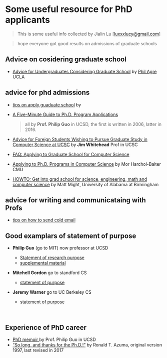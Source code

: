 

# Some useful resource for PhD applicants

> This is some useful info collected by Jialin Lu [luxxxlucy@gmail.com]



> hope everyone got good results on admissions of graduate schools

## Advice on cosidering graduate school

* [Advice for Undergraduates Considering Graduate School](http://polaris.gseis.ucla.edu/pagre/grad-school.html) by [Phil Agre](http://polaris.gseis.ucla.edu/pagre/index.html) UCLA

## advice for phd admissions

* [ tips on apply guaduate school](http://pgbovine.net/grad-school-app-tips.htm) by 

* [A Five-Minute Guide to Ph.D. Program Applications](http://pgbovine.net/PhD-application-tips.htm)

  > all by __Prof. Philip Guo__ in UCSD, the first is written in 2006, latter in 2016.


* [Advice for Foreign Students Wishing to Pursue Graduate Study in Computer Science at UCSC](https://users.soe.ucsc.edu/~ejw/advice/) by __Jim Whitehead__ Prof in UCSC 
* [FAQ: Applying to Graduate School for Computer Science](http://jxyzabc.blogspot.hk/2012/10/faq-applying-to-graduate-school-for.html)
* [Applying to Ph.D. Programs in Computer Science](http://www.cs.cmu.edu/~harchol/gradschooltalk.pdf) by Mor Harchol-Balter CMU
* [HOWTO: Get into grad school for science, engineering, math and computer science](http://matt.might.net/articles/how-to-apply-and-get-in-to-graduate-school-in-science-mathematics-engineering-or-computer-science/) by Matt Might, University of Alabama at Birmingham

## advice for writing and communicataing with Profs

* [tips on how to send cold email](http://pgbovine.net/email-tips.htm)

## Good examplars of statement of purpose

* __Philip Guo__ (go to MIT) now professor at UCSD 

  * [Statement of research purpose]( http://pgbovine.net/PhD-applications/Philip_Guo-Stanford-PhD-app-statement.pdf)
  * [supplemental material]( http://pgbovine.net/PhD-applications/Philip_Guo-Stanford-PhD-app-supplemental.pdf)

* __Mitchell Gordon__ go to standford CS

  * [statement of purpose](http://pgbovine.net/PhD-applications/Mitchell-Gordon-Stanford-app-statement.pdf)

* __Jeremy Warner__ go to UC Berkeley CS

  * [statement of purpose](http://pgbovine.net/PhD-applications/Jeremy_Warner-Berkeley-app-statement.pdf)


  ​	

## Experience of PhD career

* [PhD memoir ](http://pgbovine.net/PhD-memoir.htm) by Prof. Philip Guo in UCSD
* [“So long, and thanks for the Ph.D.!”](http://www.cs.unc.edu/~azuma/hitch4.html) by Ronald T. Azuma, original version 1997, last revised in 2017